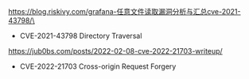https://blog.riskivy.com/grafana-任意文件读取漏洞分析与汇总cve-2021-43798/\
- CVE-2021-43798 Directory Traversal

https://jub0bs.com/posts/2022-02-08-cve-2022-21703-writeup/
- CVE-2022-21703 Cross-origin Request Forgery

